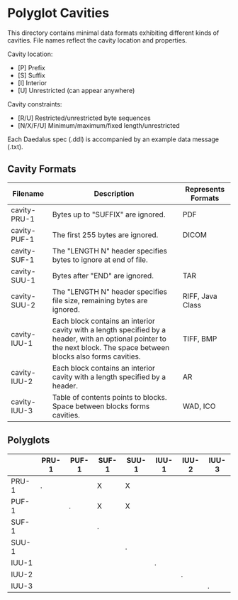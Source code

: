 # Polyglot Cavities

This directory contains minimal data formats exhibiting different kinds of cavities.
File names reflect the cavity location and properties.

Cavity location:
* [P] Prefix
* [S] Suffix
* [I] Interior
* [U] Unrestricted (can appear anywhere)

Cavity constraints:
* [R/U] Restricted/unrestricted byte sequences
* [N/X/F/U] Minimum/maximum/fixed length/unrestricted

Each Daedalus spec (.ddl) is accompanied by an example data message (.txt).

## Cavity Formats

| Filename  | Description | Represents Formats |
|-----------|-------------|----------|
| cavity-PRU-1 | Bytes up to "SUFFIX" are ignored. | PDF |
| cavity-PUF-1 | The first 255 bytes are ignored. | DICOM |
| cavity-SUF-1 | The "LENGTH N" header specifies bytes to ignore at end of file. | |
| cavity-SUU-1 | Bytes after "END" are ignored. | TAR |
| cavity-SUU-2 | The "LENGTH N" header specifies file size, remaining bytes are ignored. | RIFF, Java Class |
| cavity-IUU-1 | Each block contains an interior cavity with a length specified by a header, with an optional pointer to the next block.  The space between blocks also forms cavities. | TIFF, BMP |
| cavity-IUU-2 | Each block contains an interior cavity with a length specified by a header. | AR |
| cavity-IUU-3 | Table of contents points to blocks.  Space between blocks forms cavities. | WAD, ICO |

## Polyglots

|       | PRU-1 | PUF-1 | SUF-1 | SUU-1 | IUU-1 | IUU-2 | IUU-3 |
|-------|-------|-------|-------|-------|-------|-------|-------|
| PRU-1 | .     |       | X     | X     |       |       |       |
| PUF-1 |       | .     | X     | X     |       |       |       |
| SUF-1 |       |       | .     |       |       |       |       |
| SUU-1 |       |       |       | .     |       |       |       |
| IUU-1 |       |       |       |       | .     |       |       |
| IUU-2 |       |       |       |       |       | .     |       |
| IUU-3 |       |       |       |       |       |       | .     |

